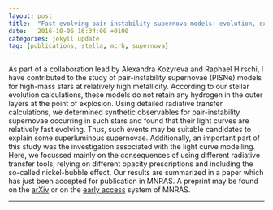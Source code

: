 ```yaml
---
layout: post
title:  "Fast evolving pair-instability supernova models: evolution, explosion, light curves (MNRAS paper)"
date:   2016-10-06 16:34:00 +0100
categories: jekyll update
tag: [publications, stella, mcrh, supernova]
---
```


As part of a collaboration lead by Alexandra Kozyreva and Raphael Hirschi, I
have contributed to the study of pair-instability supernovae (PISNe) models for
high-mass stars at relatively high metallicity. According to our stellar
evolution calculations, these models do not retain any hydrogen in the outer
layers at the point of explosion. Using detailed radiative transfer
calculations, we determined synthetic observables for pair-instability
supernovae occurring in such stars and found that their light curves are
relatively fast evolving. Thus, such events may be suitable candidates to
explain some superluminous supernovae. Additionally, an important part of this
study was the investigation associated with the light curve modelling. Here, we
focussed mainly on the consequences of using different radiative transfer
tools, relying on different opacity prescriptions and including the so-called
nickel-bubble effect. Our results are summarized in a paper which has just been
accepted for publication in MNRAS. A preprint may be found on the
[arXiv][Kozyreva2016] or on the [early access][Kozyreva2016mnras] system of
MNRAS.

- - - 

[Kozyreva2016]: https://arxiv.org/abs/1610.01086
[Kozyreva2016mnras]: http://mnras.oxfordjournals.org/content/early/2016/10/06/mnras.stw2562.abstract?keytype=ref&ijkey=UczdedzcAN1Sgwn
